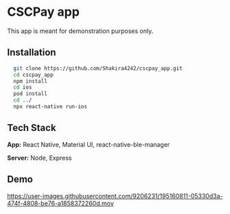 # CSCPay app
This app is meant for demonstration purposes only.





## Installation


```bash
  git clone https://github.com/Shakira4242/cscpay_app.git
  cd cscpay_app
  npm install
  cd ios
  pod install
  cd ../
  npx react-native run-ios
```
    
## Tech Stack

**App:** React Native, Material UI, react-native-ble-manager

**Server:** Node, Express

## Demo

https://user-images.githubusercontent.com/9206231/195160811-05330d3a-474f-4808-be76-a1858372260d.mov

